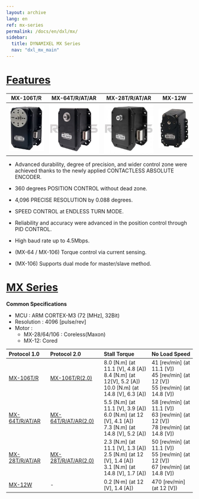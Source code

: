 ```yaml
---
layout: archive
lang: en
ref: mx-series
permalink: /docs/en/dxl/mx/
sidebar:
  title: DYNAMIXEL MX Series
  nav: "dxl_mx_main"
---
```



# [Features](#features)


|                   MX-106T/R                   |                 MX-64T/R/AT/AR                 |                 MX-28T/R/AT/AR                 |                    MX-12W                    |
|:----------------------------------------------:|:----------------------------------------------:|:----------------------------------------------:|:--------------------------------------------:|
| ![](/assets/images/dxl/mx/mx-106t_product.jpg) | ![](/assets/images/dxl/mx/mx-64ar_product.png) | ![](/assets/images/dxl/mx/mx-28ar_product.jpg) | ![](/assets/images/dxl/mx/mx-12_product.jpg) |

- Advanced durability, degree of precision, and wider control zone were achieved thanks to the newly applied CONTACTLESS ABSOLUTE ENCODER.

- 360 degrees POSITION CONTROL without dead zone.

- 4,096 PRECISE RESOLUTION by 0.088 degrees.

- SPEED CONTROL at ENDLESS TURN MODE.

- Reliability and accuracy were advanced in the position control through PID CONTROL.

- High baud rate up to 4.5Mbps.

- (MX-64 / MX-106) Torque control via current sensing.

- (MX-106) Supports dual mode for master/slave method.

# [MX Series](#mx-series)

**Common Specifications**  
- MCU : ARM CORTEX-M3 (72 \[MHz], 32Bit)  
- Resolution : 4096 \[pulse/rev]  
- Motor :
  - MX-28/64/106 : Coreless(Maxon)
  - MX-12: Cored
  
| Protocol 1.0     | Protocol 2.0          | Stall Torque                                                                                           | No Load Speed                                                                        |
|:-----------------|:----------------------|:-------------------------------------------------------------------------------------------------------|:-------------------------------------------------------------------------------------|
| [MX-106T/R]      | [MX-106T/R(2.0)]      | 8.0 [N.m] (at 11.1 [V], 4.8 [A])<br>8.4 [N.m] (at 12[V], 5.2 [A])<br>10.0 [N.m] (at 14.8 [V], 6.3 [A]) | 41 [rev/min] (at 11.1 [V])<br>45 [rev/min] (at 12 [V])<br>55 [rev/min] (at 14.8 [V]) |
| [MX-64T/R/AT/AR] | [MX-64T/R/AT/AR(2.0)] | 5.5 [N.m] (at 11.1 [V], 3.9 [A])<br>6.0 [N.m] (at 12 [V], 4.1 [A])<br>7.3 [N.m] (at 14.8 [V], 5.2 [A]) | 58 [rev/min] (at 11.1 [V])<br>63 [rev/min] (at 12 [V])<br>78 [rev/min] (at 14.8 [V]) |
| [MX-28T/R/AT/AR] | [MX-28T/R/AT/AR(2.0)] | 2.3 [N.m] (at 11.1 [V], 1.3 [A])<br>2.5 [N.m] (at 12 [V], 1.4 [A])<br>3.1 [N.m] (at 14.8 [V], 1.7 [A]) | 50 [rev/min] (at 11.1 [V])<br>55 [rev/min] (at 12 [V])<br>67 [rev/min] (at 14.8 [V]) |
| [MX-12W]         | -                     | 0.2 [N&middot;m] (at 12 [V], 1.4 [A])                                                                  | 470 [rev/min] (at 12 [V])                                                            |


[MX-12W]: /docs/en/dxl/mx/mx-12w/        
[MX-28T/R/AT/AR]: /docs/en/dxl/mx/mx-28-2/
[MX-64T/R/AT/AR]: /docs/en/dxl/mx/mx-64/
[MX-106T/R]: /docs/en/dxl/mx/mx-106/
[MX-28T/R/AT/AR(2.0)]: /docs/en/dxl/mx/mx-28-2/
[MX-64T/R/AT/AR(2.0)]: /docs/en/dxl/mx/mx-64-2/
[MX-106T/R(2.0)]: /docs/en/dxl/mx/mx-106-2/
